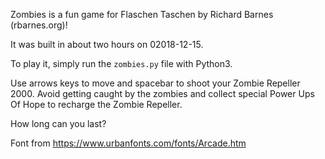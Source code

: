 Zombies is a fun game for Flaschen Taschen by Richard Barnes (rbarnes.org)!

It was built in about two hours on 02018-12-15.

To play it, simply run the `zombies.py` file with Python3.

Use arrows keys to move and spacebar to shoot your Zombie Repeller 2000. Avoid
getting caught by the zombies and collect special Power Ups Of Hope to recharge
the Zombie Repeller.

How long can you last?

Font from https://www.urbanfonts.com/fonts/Arcade.htm
